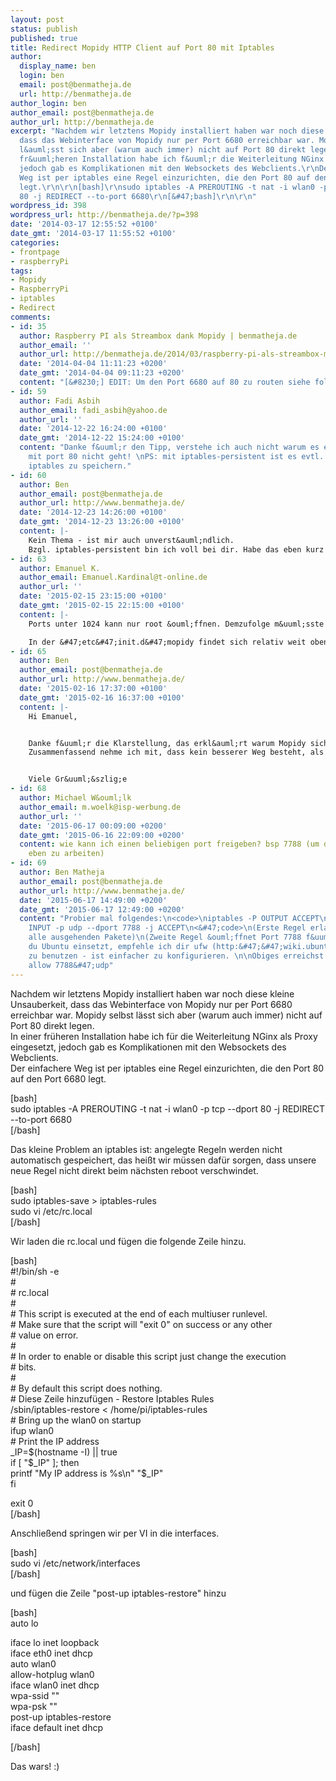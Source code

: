 ```yaml
---
layout: post
status: publish
published: true
title: Redirect Mopidy HTTP Client auf Port 80 mit Iptables
author:
  display_name: ben
  login: ben
  email: post@benmatheja.de
  url: http://benmatheja.de
author_login: ben
author_email: post@benmatheja.de
author_url: http://benmatheja.de
excerpt: "Nachdem wir letztens Mopidy installiert haben war noch diese kleine Unsauberkeit,
  dass das Webinterface von Mopidy nur per Port 6680 erreichbar war. Mopidy selbst
  l&auml;sst sich aber (warum auch immer) nicht auf Port 80 direkt legen.\r\nIn einer
  fr&uuml;heren Installation habe ich f&uuml;r die Weiterleitung NGinx als Proxy eingesetzt,
  jedoch gab es Komplikationen mit den Websockets des Webclients.\r\nDer einfachere
  Weg ist per iptables eine Regel einzurichten, die den Port 80 auf den Port 6680
  legt.\r\n\r\n[bash]\r\nsudo iptables -A PREROUTING -t nat -i wlan0 -p tcp --dport
  80 -j REDIRECT --to-port 6680\r\n[&#47;bash]\r\n\r\n"
wordpress_id: 398
wordpress_url: http://benmatheja.de/?p=398
date: '2014-03-17 12:55:52 +0100'
date_gmt: '2014-03-17 11:55:52 +0100'
categories:
- frontpage
- raspberryPi
tags:
- Mopidy
- RaspberryPi
- iptables
- Redirect
comments:
- id: 35
  author: Raspberry PI als Streambox dank Mopidy | benmatheja.de
  author_email: ''
  author_url: http://benmatheja.de/2014/03/raspberry-pi-als-streambox-mopidy/
  date: '2014-04-04 11:11:23 +0200'
  date_gmt: '2014-04-04 09:11:23 +0200'
  content: "[&#8230;] EDIT: Um den Port 6680 auf 80 zu routen siehe folgendes [&#8230;]"
- id: 59
  author: Fadi Asbih
  author_email: fadi_asbih@yahoo.de
  author_url: ''
  date: '2014-12-22 16:24:00 +0100'
  date_gmt: '2014-12-22 15:24:00 +0100'
  content: "Danke f&uuml;r den Tipp, verstehe ich auch nicht warum es einfach im config
    mit port 80 nicht geht! \nPS: mit iptables-persistent ist es evtl. einfacher den
    iptables zu speichern."
- id: 60
  author: Ben
  author_email: post@benmatheja.de
  author_url: http://www.benmatheja.de/
  date: '2014-12-23 14:26:00 +0100'
  date_gmt: '2014-12-23 13:26:00 +0100'
  content: |-
    Kein Thema - ist mir auch unverst&auml;ndlich.
    Bzgl. iptables-persistent bin ich voll bei dir. Habe das eben kurz recherchiert, kannte es noch nicht. Macht den ganzen Prozess wesentlich einfacher.
- id: 63
  author: Emanuel K.
  author_email: Emanuel.Kardinal@t-online.de
  author_url: ''
  date: '2015-02-15 23:15:00 +0100'
  date_gmt: '2015-02-15 22:15:00 +0100'
  content: |-
    Ports unter 1024 kann nur root &ouml;ffnen. Demzufolge m&uuml;sste man Mopidy als root ausf&uuml;hren um Port 80 f&uuml;r das Webinterface zu nutzen.

    In der &#47;etc&#47;init.d&#47;mopidy findet sich relativ weit oben der Eintrag DAEMON_USER, welcher den User bestimmt der f&uuml;r Mopidy verwendet wird. Allerdings ist davon abzuraten, Mopidy als Root auszuf&uuml;hren!
- id: 65
  author: Ben
  author_email: post@benmatheja.de
  author_url: http://www.benmatheja.de/
  date: '2015-02-16 17:37:00 +0100'
  date_gmt: '2015-02-16 16:37:00 +0100'
  content: |-
    Hi Emanuel,


    Danke f&uuml;r die Klarstellung, das erkl&auml;rt warum Mopidy sich mit Port 80 nicht starten l&auml;sst.
    Zusammenfassend nehme ich mit, dass kein besserer Weg besteht, als den Port per iptables umzuleiten.


    Viele Gr&uuml;&szlig;e
- id: 68
  author: Michael W&ouml;lk
  author_email: m.woelk@isp-werbung.de
  author_url: ''
  date: '2015-06-17 00:09:00 +0200'
  date_gmt: '2015-06-16 22:09:00 +0200'
  content: wie kann ich einen beliebigen port freigeben? bsp 7788 (um damit auf UDP
    eben zu arbeiten)
- id: 69
  author: Ben Matheja
  author_email: post@benmatheja.de
  author_url: http://www.benmatheja.de/
  date: '2015-06-17 14:49:00 +0200'
  date_gmt: '2015-06-17 12:49:00 +0200'
  content: "Probier mal folgendes:\n<code>\niptables -P OUTPUT ACCEPT\niptables -A
    INPUT -p udp --dport 7788 -j ACCEPT\n<&#47;code>\n(Erste Regel erlaubt generell
    alle ausgehenden Pakete)\n(Zweite Regel &ouml;ffnet Port 7788 f&uuml;r UDP in)\n\nWenn
    du Ubuntu einsetzt, empfehle ich dir ufw (http:&#47;&#47;wiki.ubuntuusers.de&#47;ufw)
    zu benutzen - ist einfacher zu konfigurieren. \n\nObiges erreichst du da per ufw
    allow 7788&#47;udp"
---
```

<p>Nachdem wir letztens Mopidy installiert haben war noch diese kleine Unsauberkeit, dass das Webinterface von Mopidy nur per Port 6680 erreichbar war. Mopidy selbst l&auml;sst sich aber (warum auch immer) nicht auf Port 80 direkt legen.<br />
In einer fr&uuml;heren Installation habe ich f&uuml;r die Weiterleitung NGinx als Proxy eingesetzt, jedoch gab es Komplikationen mit den Websockets des Webclients.<br />
Der einfachere Weg ist per iptables eine Regel einzurichten, die den Port 80 auf den Port 6680 legt.</p>
<p>[bash]<br />
sudo iptables -A PREROUTING -t nat -i wlan0 -p tcp --dport 80 -j REDIRECT --to-port 6680<br />
[&#47;bash]</p>
<p><a id="more"></a><a id="more-398"></a></p>
<p>Das kleine Problem an iptables ist: angelegte Regeln werden nicht automatisch gespeichert, das hei&szlig;t wir m&uuml;ssen daf&uuml;r sorgen, dass unsere neue Regel nicht direkt beim n&auml;chsten reboot verschwindet.</p>
<p>[bash]<br />
sudo iptables-save > iptables-rules<br />
sudo vi &#47;etc&#47;rc.local<br />
[&#47;bash]</p>
<p>Wir laden die rc.local und f&uuml;gen die folgende Zeile hinzu.</p>
<p>[bash]<br />
#!&#47;bin&#47;sh -e<br />
#<br />
# rc.local<br />
#<br />
# This script is executed at the end of each multiuser runlevel.<br />
# Make sure that the script will "exit 0" on success or any other<br />
# value on error.<br />
#<br />
# In order to enable or disable this script just change the execution<br />
# bits.<br />
#<br />
# By default this script does nothing.<br />
# Diese Zeile hinzuf&uuml;gen - Restore Iptables Rules<br />
&#47;sbin&#47;iptables-restore < &#47;home&#47;pi&#47;iptables-rules<br />
# Bring up the wlan0 on startup<br />
ifup wlan0<br />
# Print the IP address<br />
_IP=$(hostname -I) || true<br />
if [ "$_IP" ]; then<br />
  printf "My IP address is %s\n" "$_IP"<br />
fi</p>
<p>exit 0<br />
[&#47;bash]</p>
<p>Anschlie&szlig;end springen wir per VI in die interfaces.</p>
<p>[bash]<br />
sudo vi &#47;etc&#47;network&#47;interfaces<br />
[&#47;bash]</p>
<p>und f&uuml;gen die Zeile "post-up iptables-restore" hinzu</p>
<p>[bash]<br />
auto lo</p>
<p>iface lo inet loopback<br />
iface eth0 inet dhcp<br />
auto wlan0<br />
allow-hotplug wlan0<br />
iface wlan0 inet dhcp<br />
        wpa-ssid ""<br />
        wpa-psk ""<br />
post-up iptables-restore<br />
iface default inet dhcp</p>
<p>[&#47;bash]</p>
<p>Das wars! :)</p>
